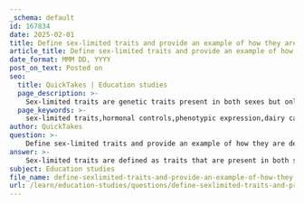 ```yaml
---
_schema: default
id: 167834
date: 2025-02-01
title: Define sex-limited traits and provide an example of how they are determined by chromosomal location.
article_title: Define sex-limited traits and provide an example of how they are determined by chromosomal location.
date_format: MMM DD, YYYY
post_on_text: Posted on
seo:
  title: QuickTakes | Education studies
  page_description: >-
    Sex-limited traits are genetic traits present in both sexes but only expressed in one, influenced by hormonal controls. An example includes milk production in cows and certain plumage characteristics in male birds controlled by genes on sex chromosomes.
  page_keywords: >-
    sex-limited traits,hormonal controls,phenotypic expression,dairy cattle,milk production,autosomal traits,sex chromosomes,Z chromosome,genetic expression,sexually reproducing species
author: QuickTakes
question: >-
    Define sex-limited traits and provide an example of how they are determined by chromosomal location.
answer: >-
    Sex-limited traits are defined as traits that are present in both sexes of sexually reproducing species but are expressed in only one sex. This expression is primarily influenced by hormonal controls, meaning that the genes responsible for these traits may be present in both males and females, but their phenotypic effects are only observable in one sex. \n\nFor example, in dairy cattle, the genes that control milk yield and quality are present in both bulls and cows, but their effects are only expressed in female cattle. This is a classic example of a sex-limited trait, where the trait (milk production) is limited to one sex due to hormonal influences.\n\nSex-limited traits can be determined by genes located on autosomes (non-sex chromosomes) or on sex chromosomes. While the term is often restricted to autosomal traits, it can also apply to genes on sex chromosomes that are only expressed in one sex. For instance, in some species of birds, certain plumage characteristics may be influenced by genes located on the Z chromosome, which are expressed only in males, leading to distinct male and female appearances.\n\nIn summary, sex-limited traits are characterized by their expression in only one sex, despite being genetically present in both, and their determination can involve both autosomal and sex-linked genes.
subject: Education studies
file_name: define-sexlimited-traits-and-provide-an-example-of-how-they-are-determined-by-chromosomal-location.md
url: /learn/education-studies/questions/define-sexlimited-traits-and-provide-an-example-of-how-they-are-determined-by-chromosomal-location
---
```


&nbsp;